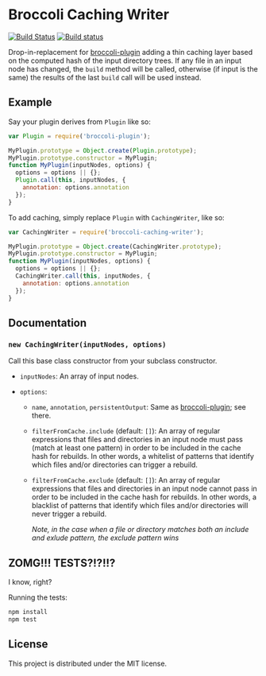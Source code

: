 # Broccoli Caching Writer

[![Build Status](https://travis-ci.org/ember-cli/broccoli-caching-writer.svg?branch=master)](https://travis-ci.org/ember-cli/broccoli-caching-writer)
[![Build status][appveyor-badge]][appveyor-badge-url]

Drop-in-replacement for
[broccoli-plugin](https://github.com/broccolijs/broccoli-plugin) adding a thin
caching layer based on the computed hash of the input directory trees. If any
file in an input node has changed, the `build` method will be called,
otherwise (if input is the same) the results of the last `build` call will be
used instead.

## Example

Say your plugin derives from `Plugin` like so:

```js
var Plugin = require('broccoli-plugin');

MyPlugin.prototype = Object.create(Plugin.prototype);
MyPlugin.prototype.constructor = MyPlugin;
function MyPlugin(inputNodes, options) {
  options = options || {};
  Plugin.call(this, inputNodes, {
    annotation: options.annotation
  });
}
```

To add caching, simply replace `Plugin` with `CachingWriter`, like so:

```js
var CachingWriter = require('broccoli-caching-writer');

MyPlugin.prototype = Object.create(CachingWriter.prototype);
MyPlugin.prototype.constructor = MyPlugin;
function MyPlugin(inputNodes, options) {
  options = options || {};
  CachingWriter.call(this, inputNodes, {
    annotation: options.annotation
  });
}
```


## Documentation

### `new CachingWriter(inputNodes, options)`

Call this base class constructor from your subclass constructor.

* `inputNodes`: An array of input nodes.

* `options`:

    * `name`, `annotation`, `persistentOutput`: Same as
      [broccoli-plugin](https://github.com/broccolijs/broccoli-plugin#new-plugininputnodes-options);
      see there.

    * `filterFromCache.include` (default: `[]`): An array of regular expressions that files and directories in an input node must pass (match at least one pattern) in order to be included in the cache hash for rebuilds. In other words, a whitelist of patterns that identify which files and/or directories can trigger a rebuild.

    * `filterFromCache.exclude` (default: `[]`): An array of regular expressions that files and directories in an input node cannot pass in order to be included in the cache hash for rebuilds. In other words, a blacklist of patterns that identify which files and/or directories will never trigger a rebuild.

        *Note, in the case when a file or directory matches both an include and exlude pattern, the exclude pattern wins*


## ZOMG!!! TESTS?!?!!?

I know, right?

Running the tests:

```javascript
npm install
npm test
```

## License

This project is distributed under the MIT license.

[appveyor-badge]: https://ci.appveyor.com/api/projects/status/ocfp2hqo7hyhyy80?svg=true
[appveyor-badge-url]: https://ci.appveyor.com/project/embercli/broccoli-caching-writer/branch/master
